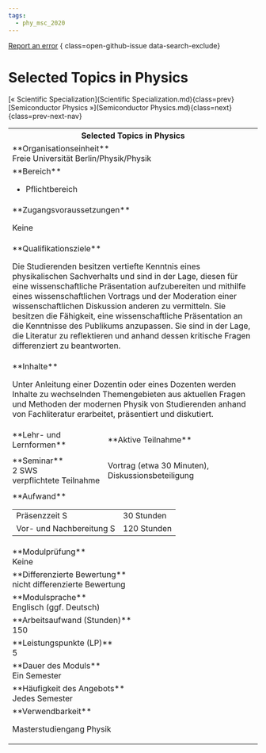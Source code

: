 ```yaml
---
tags:
  - phy_msc_2020
---
```

[Report an error](https://github.com/SGSSGene/FUB-SUP/issues/new?title=Error%20in%20%22Selected%20Topics%20in%20Physics%22&body=There%20seems%20to%20be%20an%20error%20in%20module%20%22Selected%20Topics%20in%20Physics%22%2E%0A%0A%3CDescribe%20here%20a%20slightly%20more%20detailed%20description%20of%20what%20is%20wrong%3E&labels=bug)
{ class=open-github-issue data-search-exclude}

# Selected Topics in Physics

[« Scientific Specialization](Scientific Specialization.md){class=prev}
[Semiconductor Physics »](Semiconductor Physics.md){class=next}
{class=prev-next-nav}

<table markdown id="moduledesc">
<tr markdown class="moduledesc_head"><th colspan="2">Selected Topics in Physics </th></tr>
<tr markdown><td colspan="2">**Organisationseinheit**   <br>Freie Universität Berlin/Physik/Physik</td></tr>

<tr markdown><td colspan="2">**Bereich**<br>


- Pflichtbereich

</td></tr>

<tr markdown><td colspan="2">**Zugangsvoraussetzungen** <br>

Keine


</td></tr>
<tr markdown><td colspan="2">**Qualifikationsziele**    <br>

Die Studierenden besitzen vertiefte Kenntnis eines physikalischen
Sachverhalts und sind in der Lage, diesen für eine wissenschaftliche
Präsentation aufzubereiten und mithilfe eines wissenschaftlichen Vortrags
und der Moderation einer wissenschaftlichen Diskussion anderen zu
vermitteln. Sie besitzen die Fähigkeit, eine wissenschaftliche Präsentation
an die Kenntnisse des Publikums anzupassen. Sie sind in der Lage, die
Literatur zu reflektieren und anhand dessen kritische Fragen differenziert
zu beantworten.


</td></tr>
<tr markdown><td colspan="2">**Inhalte**                <br>

Unter Anleitung einer Dozentin oder eines Dozenten werden Inhalte zu
wechselnden Themengebieten aus aktuellen Fragen und Methoden der modernen
Physik von Studierenden anhand von Fachliteratur erarbeitet, präsentiert und
diskutiert.


</td></tr>

<tr markdown><td>**Lehr- und Lernformen**</td><td>**Aktive Teilnahme**</td></tr>
<tr markdown><td> **Seminar** <br>2 SWS <br> verpflichtete Teilnahme</td><td>

Vortrag (etwa 30 Minuten), Diskussionsbeteiligung
</td></tr>
<tr markdown><td colspan="2">**Aufwand**                <br>
<table class="aufwand_table">
<tr><td>Präsenzzeit S</td><td>30 Stunden</td></tr>
<tr><td>Vor- und Nachbereitung S</td><td>120 Stunden</td></tr>
</table>

</td></tr>
<tr markdown><td colspan="2">**Modulprüfung**             <br>Keine


</td></tr>
<tr markdown><td colspan="2">**Differenzierte Bewertung** <br>nicht differenzierte Bewertung

</td></tr>
<tr markdown><td colspan="2">**Modulsprache**             <br>Englisch (ggf. Deutsch)</td></tr>
<tr markdown><td colspan="2">**Arbeitsaufwand (Stunden)** <br>150</td></tr>
<tr markdown><td colspan="2">**Leistungspunkte (LP)**     <br>5</td></tr>
<tr markdown><td colspan="2">**Dauer des Moduls**         <br>Ein Semester</td></tr>
<tr markdown><td colspan="2">**Häufigkeit des Angebots**  <br>Jedes Semester</td></tr>
<tr markdown><td colspan="2">**Verwendbarkeit**           <br>

Masterstudiengang Physik


</td></tr>


</table>
